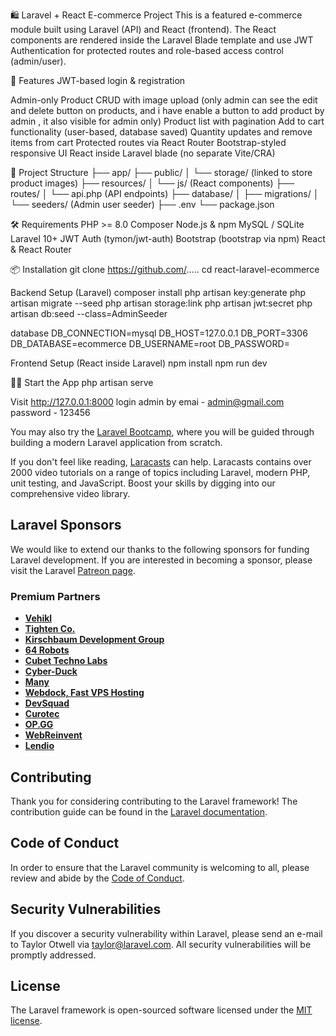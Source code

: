 
🛍️ Laravel + React E-commerce Project
This is a featured e-commerce module built using Laravel (API) and React (frontend). The React components are rendered inside the Laravel Blade template and use JWT Authentication for protected routes and role-based access control (admin/user).

🚀 Features
JWT-based login & registration

Admin-only Product CRUD with image upload (only admin can see the edit and delete button on products, and i have enable a button to add product by admin , it also visible for admin only)
Product list with pagination
Add to cart functionality (user-based, database saved)
Quantity updates and remove items from cart
Protected routes via React Router
Bootstrap-styled responsive UI
React inside Laravel blade (no separate Vite/CRA)

📂 Project Structure
├── app/
├── public/
│   └── storage/ (linked to store product images)
├── resources/
│   └── js/ (React components)
├── routes/
│   └── api.php (API endpoints)
├── database/
│   ├── migrations/
│   └── seeders/ (Admin user seeder)
├── .env
└── package.json

🛠️ Requirements
PHP >= 8.0
Composer
Node.js & npm
MySQL / SQLite
Laravel 10+
JWT Auth (tymon/jwt-auth)
Bootstrap (bootstrap via npm)
React & React Router

📦 Installation
git clone https://github.com/.....
cd react-laravel-ecommerce

Backend Setup (Laravel)
composer install
php artisan key:generate
php artisan migrate --seed
php artisan storage:link
php artisan jwt:secret
php artisan db:seed --class=AdminSeeder

database
DB_CONNECTION=mysql
DB_HOST=127.0.0.1
DB_PORT=3306
DB_DATABASE=ecommerce
DB_USERNAME=root
DB_PASSWORD=

Frontend Setup (React inside Laravel)
npm install
npm run dev

👨‍💻 Start the App
php artisan serve

Visit http://127.0.0.1:8000
login admin by 
emai - admin@gmail.com
password - 123456


You may also try the [Laravel Bootcamp](https://bootcamp.laravel.com), where you will be guided through building a modern Laravel application from scratch.

If you don't feel like reading, [Laracasts](https://laracasts.com) can help. Laracasts contains over 2000 video tutorials on a range of topics including Laravel, modern PHP, unit testing, and JavaScript. Boost your skills by digging into our comprehensive video library.

## Laravel Sponsors

We would like to extend our thanks to the following sponsors for funding Laravel development. If you are interested in becoming a sponsor, please visit the Laravel [Patreon page](https://patreon.com/taylorotwell).

### Premium Partners

- **[Vehikl](https://vehikl.com/)**
- **[Tighten Co.](https://tighten.co)**
- **[Kirschbaum Development Group](https://kirschbaumdevelopment.com)**
- **[64 Robots](https://64robots.com)**
- **[Cubet Techno Labs](https://cubettech.com)**
- **[Cyber-Duck](https://cyber-duck.co.uk)**
- **[Many](https://www.many.co.uk)**
- **[Webdock, Fast VPS Hosting](https://www.webdock.io/en)**
- **[DevSquad](https://devsquad.com)**
- **[Curotec](https://www.curotec.com/services/technologies/laravel/)**
- **[OP.GG](https://op.gg)**
- **[WebReinvent](https://webreinvent.com/?utm_source=laravel&utm_medium=github&utm_campaign=patreon-sponsors)**
- **[Lendio](https://lendio.com)**

## Contributing

Thank you for considering contributing to the Laravel framework! The contribution guide can be found in the [Laravel documentation](https://laravel.com/docs/contributions).

## Code of Conduct

In order to ensure that the Laravel community is welcoming to all, please review and abide by the [Code of Conduct](https://laravel.com/docs/contributions#code-of-conduct).

## Security Vulnerabilities

If you discover a security vulnerability within Laravel, please send an e-mail to Taylor Otwell via [taylor@laravel.com](mailto:taylor@laravel.com). All security vulnerabilities will be promptly addressed.

## License

The Laravel framework is open-sourced software licensed under the [MIT license](https://opensource.org/licenses/MIT).
